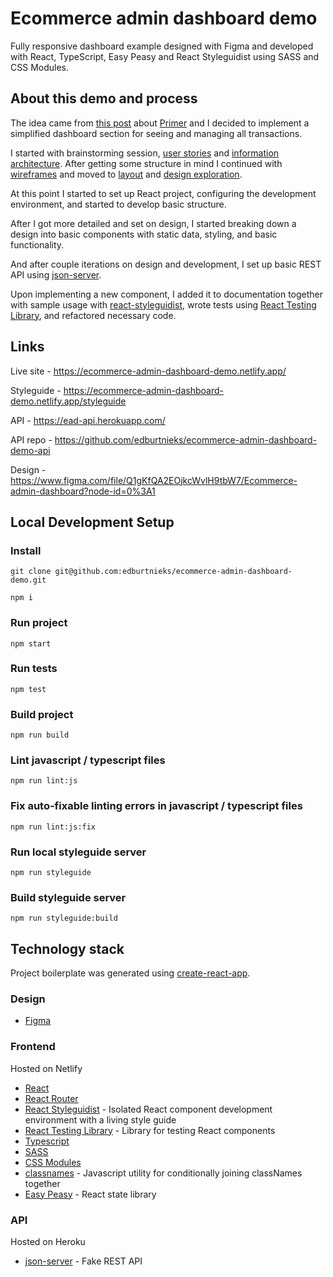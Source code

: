 # Ecommerce admin dashboard demo

Fully responsive dashboard example designed with Figma and developed with React, TypeScript, Easy Peasy and React Styleguidist using SASS and CSS Modules.

## About this demo and process

The idea came from [this post](https://techcrunch.com/2020/05/11/primer/?guccounter=1) about [Primer](https://primer.io/) and I decided to implement a simplified dashboard section for seeing and managing all transactions.

I started with brainstorming session, [user stories](https://www.figma.com/file/Q1gKfQA2EOjkcWvlH9tbW7/Ecommerce-admin-dashboard?node-id=25%3A67) and [information architecture](https://www.figma.com/file/Q1gKfQA2EOjkcWvlH9tbW7/Ecommerce-admin-dashboard?node-id=25%3A67). After getting some structure in mind I continued with [wireframes](https://www.figma.com/file/Q1gKfQA2EOjkcWvlH9tbW7/Ecommerce-admin-dashboard?node-id=39%3A0) and moved to [layout](https://www.figma.com/file/Q1gKfQA2EOjkcWvlH9tbW7/Ecommerce-admin-dashboard?node-id=47%3A0) and [design exploration](https://www.figma.com/file/Q1gKfQA2EOjkcWvlH9tbW7/Ecommerce-admin-dashboard?node-id=54%3A833).

At this point I started to set up React project, configuring the development environment, and started to develop basic structure.

After I got more detailed and set on design, I started breaking down a design into basic components with static data, styling, and basic functionality.

And after couple iterations on design and development, I set up basic REST API using [json-server](https://github.com/typicode/json-server).

Upon implementing a new component, I added it to documentation together with sample usage with [react-styleguidist](https://react-styleguidist.js.org/), wrote tests using [React Testing Library](https://testing-library.com/docs/react-testing-library/intro), and refactored necessary code.

## Links

Live site - https://ecommerce-admin-dashboard-demo.netlify.app/

Styleguide - https://ecommerce-admin-dashboard-demo.netlify.app/styleguide

API - https://ead-api.herokuapp.com/

API repo - https://github.com/edburtnieks/ecommerce-admin-dashboard-demo-api

Design - https://www.figma.com/file/Q1gKfQA2EOjkcWvlH9tbW7/Ecommerce-admin-dashboard?node-id=0%3A1

## Local Development Setup

### Install

`git clone git@github.com:edburtnieks/ecommerce-admin-dashboard-demo.git`

`npm i`

### Run project

`npm start`

### Run tests

`npm test`

### Build project

`npm run build`

### Lint javascript / typescript files

`npm run lint:js`

### Fix auto-fixable linting errors in javascript / typescript files

`npm run lint:js:fix`

### Run local styleguide server

`npm run styleguide`

### Build styleguide server

`npm run styleguide:build`

## Technology stack

Project boilerplate was generated using [create-react-app](https://create-react-app.dev/).

### Design

- [Figma](https://www.figma.com/)

### Frontend

Hosted on Netlify

- [React](https://reactjs.org/)
- [React Router](https://reacttraining.com/react-router/web/guides/quick-start)
- [React Styleguidist](https://react-styleguidist.js.org/) - Isolated React component development environment with a living style guide
- [React Testing Library](https://testing-library.com/docs/react-testing-library/intro) - Library for testing React components
- [Typescript](https://www.typescriptlang.org/)
- [SASS](https://sass-lang.com/)
- [CSS Modules](https://github.com/css-modules/css-modules)
- [classnames](https://github.com/JedWatson/classnames) - Javascript utility for conditionally joining classNames together
- [Easy Peasy](https://easy-peasy.now.sh/) - React state library

### API

Hosted on Heroku

- [json-server](https://github.com/typicode/json-server) - Fake REST API
